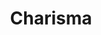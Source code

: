 ---
layout: page
title: Charisma
image: /images/projects/circuits.png
permalink: /_projects/charisma/
---